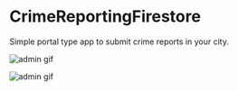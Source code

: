 # CrimeReportingFirestore
Simple portal type app to submit crime reports in your city.

![admin gif](admin.gif "Admin View")

![admin gif](user.gif "User View")
